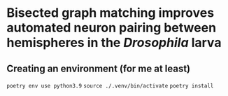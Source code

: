# Bisected graph matching improves automated neuron pairing between hemispheres in the *Drosophila* larva

## Creating an environment (for me at least)
`poetry env use python3.9`
`source ./.venv/bin/activate`
`poetry install`